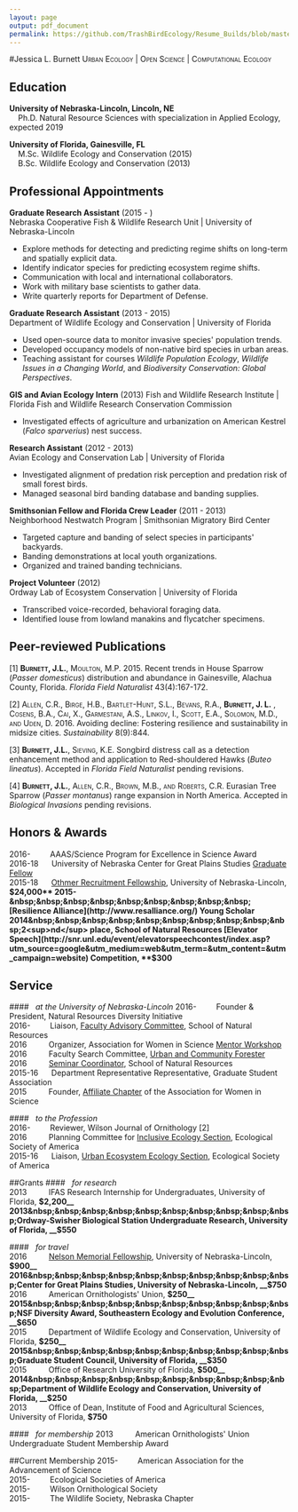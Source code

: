 ```yaml
---
layout: page
output: pdf_document
permalink: https://github.com/TrashBirdEcology/Resume_Builds/blob/master/CVResume_Hybrid.md
---
```


#Jessica L. Burnett
 <span style="font-variant: small-caps">
Urban Ecology | Open Science | Computational Ecology
</span>   

## Education
**University of Nebraska-Lincoln, Lincoln, NE**  
&nbsp;&nbsp;&nbsp;&nbsp;Ph.D. Natural Resource Sciences with specialization in Applied Ecology, expected 2019

**University of Florida, Gainesville, FL**  
&nbsp;&nbsp;&nbsp;&nbsp;M.Sc. Wildlife Ecology and Conservation (2015)      
&nbsp;&nbsp;&nbsp;&nbsp;B.Sc. Wildlife Ecology and Conservation (2013)

## Professional Appointments  
**Graduate Research Assistant** (2015 - )  
Nebraska Cooperative Fish & Wildlife Research Unit | University of Nebraska-Lincoln    

- Explore methods for detecting and predicting regime shifts on long-term and spatially explicit data.
- Identify indicator species for predicting ecosystem regime shifts.
- Communication with local and international collaborators.
- Work with military base scientists to gather data.
- Write quarterly reports for Department of Defense.

**Graduate Research Assistant** (2013 - 2015)    
Department of Wildlife Ecology and Conservation | University of Florida

* Used open-source data to monitor invasive species' population trends.
* Developed occupancy models of non-native bird species in urban areas. 
* Teaching assistant for courses *Wildlife Population Ecology*, *Wildlife Issues in a Changing World*, and *Biodiversity Conservation: Global Perspectives*.

**GIS and Avian Ecology Intern** (2013)
Fish and Wildlife Research Institute | Florida Fish and Wildlife Research Conservation Commission

* Investigated effects of agriculture and urbanization on American Kestrel (*Falco sparverius*) nest success.

**Research Assistant** (2012 - 2013)     
Avian Ecology and Conservation Lab | University of Florida

* Investigated alignment of predation risk perception and predation risk of small forest birds.
* Managed seasonal bird banding database and banding supplies. 

**Smithsonian Fellow and Florida Crew Leader** (2011 - 2013)  
Neighborhood Nestwatch Program | Smithsonian Migratory Bird Center

* Targeted capture and banding of select species in participants' backyards.
* Banding demonstrations at local youth organizations.
* Organized and trained banding technicians.

**Project Volunteer** (2012)    
Ordway Lab of Ecosystem Conservation | University of Florida

* Transcribed voice-recorded, behavioral foraging data.
* Identified louse from lowland manakins and flycatcher specimens.

## Peer-reviewed Publications
[1] <span style="font-variant: small-caps">
 **Burnett, J.L.**, Moulton, M.P. </span>2015. Recent trends in House Sparrow (*Passer domesticus*) distribution and abundance in Gainesville, Alachua County, Florida. *Florida Field Naturalist* 43(4):167-172. 

[2] <span style="font-variant: small-caps">Allen, C.R., Birge, H.B., Bartlet-Hunt, S.L., Bevans, R.A., **Burnett, J. L.** , Cosens, B.A., Cai, X., Garmestani, A.S., Linkov, I., Scott, E.A., Solomon, M.D., and Uden, D. </span>2016. Avoiding decline: Fostering resilience and sustainability in midsize cities. *Sustainability* 8(9):844.

[3] <span style="font-variant: small-caps"> **Burnett, J.L.**, Sieving, K.E. </span>Songbird distress call as a detection enhancement method and application to Red-shouldered Hawks (*Buteo lineatus*). Accepted in *Florida Field Naturalist* pending revisions.    

[4] <span style="font-variant: small-caps"> **Burnett, J.L.**, Allen, C.R., Brown, M.B., and Roberts, C.R.</span> Eurasian Tree Sparrow (*Passer montanus*) range expansion in North America. Accepted in *Biological Invasions* pending revisions.

## Honors & Awards
2016-&nbsp;&nbsp;&nbsp;&nbsp;&nbsp;&nbsp;&nbsp;&nbsp;&nbsp;AAAS/Science Program for Excellence in Science Award     
2016-18&nbsp;&nbsp;&nbsp;&nbsp; &nbsp;University of Nebraska Center for Great Plains Studies [Graduate Fellow](http://www.unl.edu/plains/graduate-fellows-program)       
2015-18&nbsp;&nbsp;&nbsp;&nbsp;&nbsp;&nbsp;[Othmer Recruitment Fellowship](http://www.unl.edu/gradstudies/prospective/money/fellowships), University of Nebraska-Lincoln, **$24,000**     
2015-&nbsp;&nbsp;&nbsp;&nbsp;&nbsp;&nbsp;&nbsp;&nbsp;&nbsp;[Resilience Alliance](http://www.resalliance.org/) Young Scholar  
2014&nbsp;&nbsp;&nbsp;&nbsp;&nbsp;&nbsp;&nbsp;&nbsp;&nbsp;&nbsp;2<sup>nd</sup> place, School of Natural Resources [Elevator Speech](http://snr.unl.edu/event/elevatorspeechcontest/index.asp?utm_source=google&utm_medium=web&utm_term=&utm_content=&utm_campaign=website) Competition, **$300**  

## Service
####&nbsp;&nbsp;&nbsp;_at the University of Nebraska-Lincoln_
2016-&nbsp;&nbsp;&nbsp;&nbsp;&nbsp;&nbsp;&nbsp;&nbsp;&nbsp;Founder & President, Natural Resources Diversity Initiative    
2016-&nbsp;&nbsp;&nbsp;&nbsp;&nbsp;&nbsp;&nbsp;&nbsp;&nbsp;Liaison, [Faculty Advisory Committee](http://snr.unl.edu/employeeinfo/people/committee/facultyadvisory.asp), School of Natural Resources    
2016&nbsp;&nbsp;&nbsp;&nbsp;&nbsp;&nbsp;&nbsp;&nbsp;&nbsp;&nbsp;Organizer, Association for Women in Science [Mentor Workshop](http://snr.unl.edu/registration/AWISMentor/MentorMenteeRegistrationAttendanceCap.aspx?utm_source=Google&utm_medium=email&utm_term=&utm_content=&utm_campaign=AWIS+Workshop)   
2016&nbsp;&nbsp;&nbsp;&nbsp;&nbsp;&nbsp;&nbsp;&nbsp;&nbsp;&nbsp;Faculty Search Committee, [Urban and Community Forester](http://wfscjobs.tamu.edu/jobs/urban-and-community-forestry-professor-of-practice-university-of-nebraska-lincoln/)  
2016&nbsp;&nbsp;&nbsp;&nbsp;&nbsp;&nbsp;&nbsp;&nbsp;&nbsp;&nbsp;[Seminar Coordinator](http://unlcms.unl.edu/snr/gsa/snr-gsa-seminar-coordinators), School of Natural Resources  
2015-16 &nbsp;&nbsp;&nbsp;&nbsp;&nbsp;Department Representative Representative, Graduate Student Association        
2015&nbsp;&nbsp;&nbsp;&nbsp;&nbsp;&nbsp;&nbsp;&nbsp;&nbsp;&nbsp;Founder, [Affiliate Chapter](http://www.awis.org/group/unl) of the Association for Women in Science  

####&nbsp;&nbsp;&nbsp;_to the Profession_   
2016-&nbsp;&nbsp;&nbsp;&nbsp;&nbsp;&nbsp;&nbsp;&nbsp;&nbsp;Reviewer, Wilson Journal of Ornithology [2]    
2016&nbsp;&nbsp;&nbsp;&nbsp;&nbsp;&nbsp;&nbsp;&nbsp;&nbsp;&nbsp;Planning Committee for [Inclusive Ecology Section](http://www.esa.org/inclusive-ecology/), Ecological Society of America    
2015-16&nbsp;&nbsp;&nbsp;&nbsp;&nbsp;&nbsp;Liaison, [Urban Ecosystem Ecology Section](http://www.esa.org/urbanecology/),  Ecological Society of America   


##Grants
####&nbsp;&nbsp;&nbsp;_for research_   
2013&nbsp;&nbsp;&nbsp;&nbsp;&nbsp;&nbsp;&nbsp;&nbsp;&nbsp;&nbsp;IFAS Research Internship for Undergraduates, University of Florida, __$2,200__  
2013&nbsp;&nbsp;&nbsp;&nbsp;&nbsp;&nbsp;&nbsp;&nbsp;&nbsp;&nbsp;Ordway-Swisher Biological Station Undergraduate Research, University of Florida, __$550__

####&nbsp;&nbsp;&nbsp;_for travel_   
2016&nbsp;&nbsp;&nbsp;&nbsp;&nbsp;&nbsp;&nbsp;&nbsp;&nbsp;&nbsp;[Nelson Memorial Fellowship](http://newsroom.unl.edu/announce/snr/5519/31162), University of Nebraska-Lincoln, __$900__  
2016&nbsp;&nbsp;&nbsp;&nbsp;&nbsp;&nbsp;&nbsp;&nbsp;&nbsp;&nbsp;Center for Great Plains Studies, University of Nebraska-Lincoln, __$750__   
2016&nbsp;&nbsp;&nbsp;&nbsp;&nbsp;&nbsp;&nbsp;&nbsp;&nbsp;&nbsp;American Ornithologists' Union, __$250__    
2015&nbsp;&nbsp;&nbsp;&nbsp;&nbsp;&nbsp;&nbsp;&nbsp;&nbsp;&nbsp;NSF Diversity Award, Southeastern Ecology and Evolution Conference, __$650__  
2015&nbsp;&nbsp;&nbsp;&nbsp;&nbsp;&nbsp;&nbsp;&nbsp;&nbsp;&nbsp;Department of Wildlife Ecology and Conservation, University of Florida, __$250__    
2015&nbsp;&nbsp;&nbsp;&nbsp;&nbsp;&nbsp;&nbsp;&nbsp;&nbsp;&nbsp;Graduate Student Council, University of Florida, __$350__  
2015&nbsp;&nbsp;&nbsp;&nbsp;&nbsp;&nbsp;&nbsp;&nbsp;&nbsp;&nbsp;Office of Research University of Florida, __$500__  
2014&nbsp;&nbsp;&nbsp;&nbsp;&nbsp;&nbsp;&nbsp;&nbsp;&nbsp;&nbsp;Department of Wildlife Ecology and Conservation, University of Florida, __$250__    
2013&nbsp;&nbsp;&nbsp;&nbsp;&nbsp;&nbsp;&nbsp;&nbsp;&nbsp;&nbsp;Office of Dean, Institute of Food and Agricultural Sciences, University of Florida, __$750__  

####&nbsp;&nbsp;&nbsp;_for membership_
2013&nbsp;&nbsp;&nbsp;&nbsp;&nbsp;&nbsp;&nbsp;&nbsp;&nbsp;&nbsp;American Ornithologists' Union Undergraduate Student Membership Award

##Current Membership
2015-&nbsp;&nbsp;&nbsp;&nbsp;&nbsp;&nbsp;&nbsp;&nbsp;&nbsp;American Association for the Advancement of Science    
2015-&nbsp;&nbsp;&nbsp;&nbsp;&nbsp;&nbsp;&nbsp;&nbsp;&nbsp;Ecological Societies of America  
2015-&nbsp;&nbsp;&nbsp;&nbsp;&nbsp;&nbsp;&nbsp;&nbsp;&nbsp;Wilson Ornithological Society   
2015-&nbsp;&nbsp;&nbsp;&nbsp;&nbsp;&nbsp;&nbsp;&nbsp;&nbsp;The Wildlife Society, Nebraska Chapter
